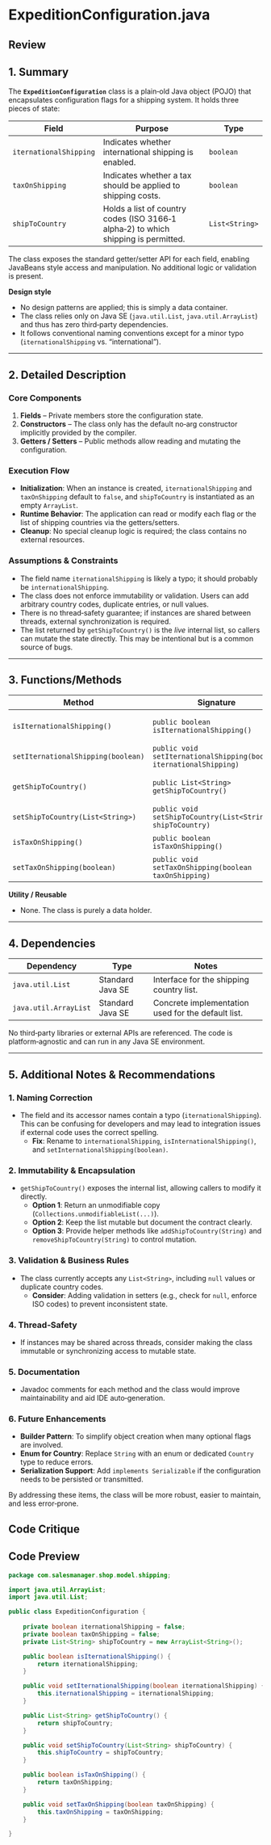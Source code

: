 # ExpeditionConfiguration.java

## Review

## 1. Summary  

The **`ExpeditionConfiguration`** class is a plain‑old Java object (POJO) that encapsulates configuration flags for a shipping system. It holds three pieces of state:

| Field | Purpose | Type |
|-------|---------|------|
| `iternationalShipping` | Indicates whether international shipping is enabled. | `boolean` |
| `taxOnShipping` | Indicates whether a tax should be applied to shipping costs. | `boolean` |
| `shipToCountry` | Holds a list of country codes (ISO 3166‑1 alpha‑2) to which shipping is permitted. | `List<String>` |

The class exposes the standard getter/setter API for each field, enabling JavaBeans style access and manipulation. No additional logic or validation is present.

**Design style**  
- No design patterns are applied; this is simply a data container.  
- The class relies only on Java SE (`java.util.List`, `java.util.ArrayList`) and thus has zero third‑party dependencies.  
- It follows conventional naming conventions except for a minor typo (`iternationalShipping` vs. “international”).

---

## 2. Detailed Description  

### Core Components  

1. **Fields** – Private members store the configuration state.  
2. **Constructors** – The class only has the default no‑arg constructor implicitly provided by the compiler.  
3. **Getters / Setters** – Public methods allow reading and mutating the configuration.

### Execution Flow  

- **Initialization**: When an instance is created, `iternationalShipping` and `taxOnShipping` default to `false`, and `shipToCountry` is instantiated as an empty `ArrayList`.  
- **Runtime Behavior**: The application can read or modify each flag or the list of shipping countries via the getters/setters.  
- **Cleanup**: No special cleanup logic is required; the class contains no external resources.

### Assumptions & Constraints  

- The field name `iternationalShipping` is likely a typo; it should probably be `internationalShipping`.  
- The class does not enforce immutability or validation. Users can add arbitrary country codes, duplicate entries, or null values.  
- There is no thread‑safety guarantee; if instances are shared between threads, external synchronization is required.  
- The list returned by `getShipToCountry()` is the *live* internal list, so callers can mutate the state directly. This may be intentional but is a common source of bugs.

---

## 3. Functions/Methods  

| Method | Signature | Purpose | Inputs | Outputs | Side‑Effects |
|--------|-----------|---------|--------|---------|--------------|
| `isIternationalShipping()` | `public boolean isIternationalShipping()` | Returns the current value of `iternationalShipping`. | – | `boolean` | None |
| `setIternationalShipping(boolean)` | `public void setIternationalShipping(boolean iternationalShipping)` | Sets `iternationalShipping`. | `boolean` | – | Updates internal flag |
| `getShipToCountry()` | `public List<String> getShipToCountry()` | Provides access to the list of shipping countries. | – | `List<String>` | Returns reference to internal list |
| `setShipToCountry(List<String>)` | `public void setShipToCountry(List<String> shipToCountry)` | Replaces the internal list with a new one. | `List<String>` | – | Replaces reference |
| `isTaxOnShipping()` | `public boolean isTaxOnShipping()` | Returns current value of `taxOnShipping`. | – | `boolean` | None |
| `setTaxOnShipping(boolean)` | `public void setTaxOnShipping(boolean taxOnShipping)` | Sets `taxOnShipping`. | `boolean` | – | Updates internal flag |

**Utility / Reusable**  
- None. The class is purely a data holder.

---

## 4. Dependencies  

| Dependency | Type | Notes |
|------------|------|-------|
| `java.util.List` | Standard Java SE | Interface for the shipping country list. |
| `java.util.ArrayList` | Standard Java SE | Concrete implementation used for the default list. |

No third‑party libraries or external APIs are referenced. The code is platform‑agnostic and can run in any Java SE environment.

---

## 5. Additional Notes & Recommendations  

### 1. Naming Correction  
- The field and its accessor names contain a typo (`iternationalShipping`). This can be confusing for developers and may lead to integration issues if external code uses the correct spelling.  
  - **Fix**: Rename to `internationalShipping`, `isInternationalShipping()`, and `setInternationalShipping(boolean)`.

### 2. Immutability & Encapsulation  
- `getShipToCountry()` exposes the internal list, allowing callers to modify it directly.  
  - **Option 1**: Return an unmodifiable copy (`Collections.unmodifiableList(...)`).  
  - **Option 2**: Keep the list mutable but document the contract clearly.  
  - **Option 3**: Provide helper methods like `addShipToCountry(String)` and `removeShipToCountry(String)` to control mutation.

### 3. Validation & Business Rules  
- The class currently accepts any `List<String>`, including `null` values or duplicate country codes.  
  - **Consider**: Adding validation in setters (e.g., check for `null`, enforce ISO codes) to prevent inconsistent state.

### 4. Thread‑Safety  
- If instances may be shared across threads, consider making the class immutable or synchronizing access to mutable state.

### 5. Documentation  
- Javadoc comments for each method and the class would improve maintainability and aid IDE auto‑generation.

### 6. Future Enhancements  
- **Builder Pattern**: To simplify object creation when many optional flags are involved.  
- **Enum for Country**: Replace `String` with an enum or dedicated `Country` type to reduce errors.  
- **Serialization Support**: Add `implements Serializable` if the configuration needs to be persisted or transmitted.  

By addressing these items, the class will be more robust, easier to maintain, and less error‑prone.

## Code Critique



## Code Preview

```java
package com.salesmanager.shop.model.shipping;

import java.util.ArrayList;
import java.util.List;

public class ExpeditionConfiguration {
	
	private boolean iternationalShipping = false;
	private boolean taxOnShipping = false;
	private List<String> shipToCountry = new ArrayList<String>();

	public boolean isIternationalShipping() {
		return iternationalShipping;
	}

	public void setIternationalShipping(boolean iternationalShipping) {
		this.iternationalShipping = iternationalShipping;
	}

	public List<String> getShipToCountry() {
		return shipToCountry;
	}

	public void setShipToCountry(List<String> shipToCountry) {
		this.shipToCountry = shipToCountry;
	}

	public boolean isTaxOnShipping() {
		return taxOnShipping;
	}

	public void setTaxOnShipping(boolean taxOnShipping) {
		this.taxOnShipping = taxOnShipping;
	}

}



```
